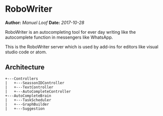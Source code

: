 # RoboWriter
**Author:** *Manuel Loof*
**Date:**   *2017-10-28*


RoboWriter is an autocompleting tool for ever day writing like the autocomplete function in messengers like WhatsApp.

This is the RoboWriter server which is used by add-ins for editors like visual studio code or atom.

## Architecture

    +---Controllers
    |   +---SeassonIDController
    |   +---TextController
    |   +---AutoCompleteController
    +---AutoCompleteBrain
    |   +---TaskScheduler
    |   +---GraphBuilder
    |   +---Suggestion
